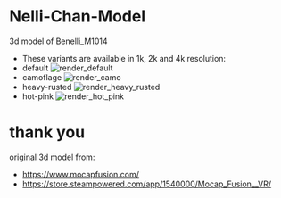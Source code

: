 # Nelli-Chan-Model
3d model of Benelli_M1014
  - These variants are available in 1k, 2k and 4k resolution:
  - default
![render_default](https://github.com/knallerboy/Benelli-Nelli-Chan-/assets/116037667/183e30b4-817e-4ffe-9c7d-973b0438ef08)
  - camoflage
![render_camo](https://github.com/knallerboy/Benelli-Nelli-Chan-/assets/116037667/a9a1ea42-0d20-424c-81b6-cc09737acb1f)
  - heavy-rusted
![render_heavy_rusted](https://github.com/knallerboy/Benelli-Nelli-Chan-/assets/116037667/7ca46f20-1afa-473c-88fc-6db250c17c94)
  - hot-pink
![render_hot_pink](https://github.com/knallerboy/Benelli-Nelli-Chan-/assets/116037667/ad3467ae-14b0-440f-a0e1-535877e4ea88)

# thank you
original 3d model from:
  - https://www.mocapfusion.com/
  - https://store.steampowered.com/app/1540000/Mocap_Fusion__VR/

